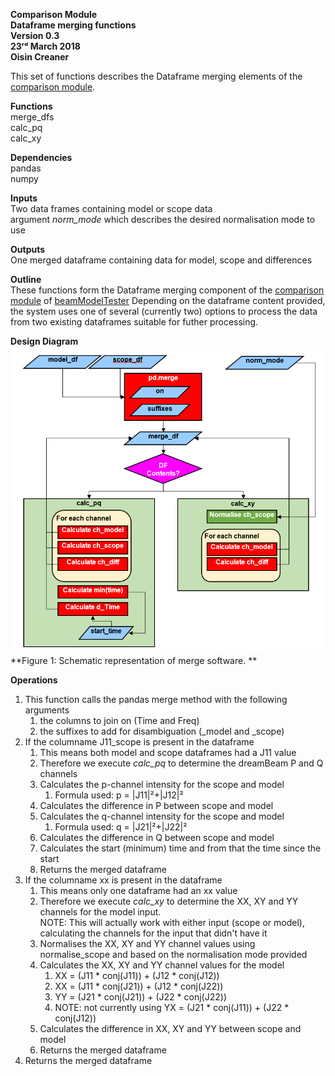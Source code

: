 **Comparison Module \
Dataframe merging functions\
Version 0.3\
23ʳᵈ March 2018\
Oisin Creaner**

This set of functions describes the Dataframe merging elements of the [comparison module](/comparison_module/Comparison_Module.md).

**Functions**\
merge_dfs\
calc_pq\
calc_xy

**Dependencies**\
pandas\
numpy

**Inputs**\
Two data frames containing model or scope data\
argument *norm_mode* which describes the desired normalisation mode to use

**Outputs**\
One merged dataframe containing data for model, scope and differences

**Outline**\
These functions form the Dataframe merging component of the 
[comparison module](/comparison_module/Comparison_Module.md) of 
[beamModelTester](/README.md)
Depending on the dataframe content provided, the system uses one of several (currently two) options
to process the data from two existing dataframes suitable for futher processing.

**Design Diagram**\
![Design diagram](/images/comparison_module_merge_dfs_fig1_v4.PNG) \
**Figure 1: Schematic representation of merge software. **

**Operations**
1.  This function calls the pandas merge method with the following arguments
    1.  the columns to join on (Time and Freq)
    2.  the suffixes to add for disambiguation (_model and _scope)
2.  If the columname J11_scope is present in the dataframe
    1.  This means both model and scope dataframes had a J11 value
    2.  Therefore we execute *calc_pq* to determine the dreamBeam P and Q channels
    3.  Calculates the p-channel intensity for the scope and model
        1.  Formula used: p = |J11|²+|J12|²
    4.  Calculates the difference in P between scope and model
    5.  Calculates the q-channel intensity for the scope and model
        1.  Formula used: q = |J21|²+|J22|²
    6.  Calculates the difference in Q between scope and model
    7.  Calculates the start (minimum) time and from that the time since the start
    8.  Returns the merged dataframe
3.  If the columname xx is present in the dataframe
    1.  This means only one dataframe had an xx value
    2.  Therefore we execute *calc_xy* to determine the XX, XY and YY channels
    for the model input.\
    NOTE: This will actually work with either input (scope or model), 
    calculating the channels for the input that didn't have it
    3.  Normalises the XX, XY and YY channel values using normalise_scope and 
    based on the normalisation mode provided
    4.  Calculates the XX, XY and YY channel values for the model
        1.  XX = (J11 * conj(J11)) + (J12 * conj(J12))
        2.  XX = (J11 * conj(J21)) + (J12 * conj(J22))
        3.  YY = (J21 * conj(J21)) + (J22 * conj(J22))
        4.  NOTE: not currently using YX = (J21 * conj(J11)) + (J22 * conj(J12))
    5.  Calculates the difference in XX, XY and YY between scope and model
    6.  Returns the merged dataframe
4.  Returns the merged dataframe
